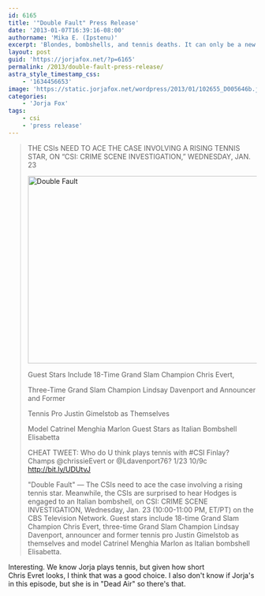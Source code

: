```yaml
---
id: 6165
title: '"Double Fault" Press Release'
date: '2013-01-07T16:39:16-08:00'
authorname: 'Mika E. (Ipstenu)'
excerpt: 'Blondes, bombshells, and tennis deaths. It can only be a new CSI on January 23rd.'
layout: post
guid: 'https://jorjafox.net/?p=6165'
permalink: /2013/double-fault-press-release/
astra_style_timestamp_css:
    - '1634456653'
image: 'https://static.jorjafox.net/wordpress/2013/01/102655_D005646b.jpeg'
categories:
    - 'Jorja Fox'
tags:
    - csi
    - 'press release'
---
```


<blockquote>THE CSIs NEED TO ACE THE CASE INVOLVING A RISING TENNIS STAR, ON “CSI: CRIME SCENE INVESTIGATION,” WEDNESDAY, JAN. 23

<a href="//static.jorjafox.net/wordpress/2013/01/102655_D005646b.jpeg"><img class="aligncenter size-large wp-image-6166" alt="Double Fault" src="//static.jorjafox.net/wordpress/2013/01/102655_D005646b-800x330.jpeg" width="570" height="380" /></a>

Guest Stars Include 18-Time Grand Slam Champion Chris Evert,

Three-Time Grand Slam Champion Lindsay Davenport and Announcer and Former

Tennis Pro Justin Gimelstob as Themselves

Model Catrinel Menghia Marlon Guest Stars as Italian Bombshell Elisabetta

CHEAT TWEET: Who do U think plays tennis with #CSI Finlay? Champs @chrissieEvert or @Ldavenport76? 1/23 10/9c http://bit.ly/UDUtvJ

"Double Fault" — The CSIs need to ace the case involving a rising tennis star. Meanwhile, the CSIs are surprised to hear Hodges is engaged to an Italian bombshell, on CSI: CRIME SCENE INVESTIGATION, Wednesday, Jan. 23 (10:00-11:00 PM, ET/PT) on the CBS Television Network. Guest stars include 18-time Grand Slam Champion Chris Evert, three-time Grand Slam Champion Lindsay Davenport, announcer and former tennis pro Justin Gimelstob as themselves and model Catrinel Menghia Marlon as Italian bombshell Elisabetta.</blockquote>
Interesting. We know Jorja plays tennis, but given how short Chris Evret looks, I think that was a good choice. I also don't know if Jorja's in this episode, but she is in "Dead Air" so there's that.
